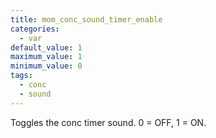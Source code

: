 ```yaml
---
title: mom_conc_sound_timer_enable
categories:
  - var
default_value: 1
maximum_value: 1
minimum_value: 0
tags:
  - conc
  - sound
---
```


Toggles the conc timer sound. 0 = OFF, 1 = ON.
